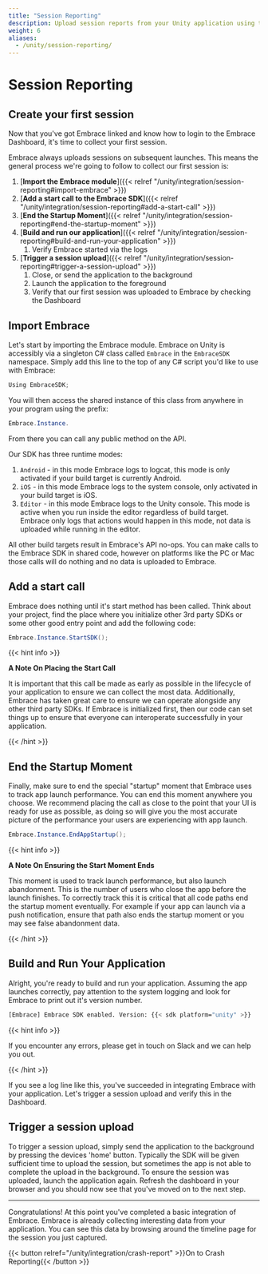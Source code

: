 ```yaml
---
title: "Session Reporting"
description: Upload session reports from your Unity application using the Embrace SDK
weight: 6
aliases:
  - /unity/session-reporting/
---
```


# Session Reporting

## Create your first session

Now that you've got Embrace linked and know how to login to the Embrace Dashboard,
it's time to collect your first session. 

Embrace always uploads sessions on subsequent launches. This means the general
process we're going to follow to collect our first session is:

1. [**Import the Embrace module**]({{< relref "/unity/integration/session-reporting#import-embrace" >}})
1. [**Add a start call to the Embrace SDK**]({{< relref "/unity/integration/session-reporting#add-a-start-call" >}})
1. [**End the Startup Moment**]({{< relref "/unity/integration/session-reporting#end-the-startup-moment" >}})
1. [**Build and run our application**]({{< relref "/unity/integration/session-reporting#build-and-run-your-application" >}})
    1. Verify Embrace started via the logs
1. [**Trigger a session upload**]({{< relref "/unity/integration/session-reporting#trigger-a-session-upload" >}})
    1. Close, or send the application to the background
    1. Launch the application to the foreground
    1. Verify that our first session was uploaded to Embrace by checking the Dashboard



## Import Embrace

Let's start by importing the Embrace module. Embrace on Unity is accessibly via a singleton C# class called `Embrace` in the `EmbraceSDK` namespace. Simply add this line to the top of any C# script you'd like to use with Embrace:

```C#
Using EmbraceSDK;
```

You will then access the shared instance of this class from anywhere in your program using the prefix:

```C#
Embrace.Instance.
```

From there you can call any public method on the API. 

Our SDK has three runtime modes:
1. `Android` - in this mode Embrace logs to logcat, this mode is only activated if your build target is currently Android.
1. `iOS` - in this mode Embrace logs to the system console, only activated in your build target is iOS.
1. `Editor` - in this mode Embrace logs to the Unity console. This mode is active when you run inside the editor regardless of build target. Embrace only logs that actions would happen in this mode, not data is uploaded while running in the editor.

All other build targets result in Embrace's API no-ops. You can make calls to the Embrace SDK in shared code, however on platforms like the PC or Mac those calls will do nothing and no data is uploaded to Embrace.

## Add a start call

Embrace does nothing until it's start method has been called. Think about your project, find the place where you initialize other 3rd party SDKs or some other good entry point and add the following code:

```C#
Embrace.Instance.StartSDK();
```

{{< hint info >}}

**A Note On Placing the Start Call**

It is important that this call be made as early as possible in the lifecycle of
your application to ensure we can collect the most data. Additionally,
Embrace has taken great care to ensure we can operate alongside any other third
party SDKs. If Embrace is initialized first, then our code can set things up to
ensure that everyone can interoperate successfully in your application.

{{< /hint >}}

## End the Startup Moment

Finally, make sure to end the special "startup" moment that Embrace uses to track
app launch performance. You can end this moment anywhere you choose. We
recommend placing the call as close to the point that your UI is ready for use
as possible, as doing so will give you the most accurate picture of the
performance your users are experiencing with app launch.

```C#
Embrace.Instance.EndAppStartup();
```

{{< hint info >}}

**A Note On Ensuring the Start Moment Ends**

This moment is used to track launch performance, but also launch abandonment. This is the 
number of users who close the app before the launch finishes. To correctly track this
it is critical that all code paths end the startup moment eventually. For example if your
app can launch via a push notification, ensure that path also ends the startup moment or you
may see false abandonment data.

{{< /hint >}}

## Build and Run Your Application

Alright, you're ready to build and run your application. Assuming the app launches
correctly, pay attention to the system logging and look for Embrace to print out
it's version number.

```sh
[Embrace] Embrace SDK enabled. Version: {{< sdk platform="unity" >}}
```

{{< hint info >}}

If you encounter any errors, please get in touch on Slack and we can help you out.

{{< /hint >}}

If you see a log line like this, you've succeeded in integrating Embrace with
your application. Let's trigger a session upload and verify this in the
Dashboard.


## Trigger a session upload

To trigger a session upload, simply send the application to the background by pressing
the devices 'home' button. Typically the SDK will be given sufficient time to upload 
the session, but sometimes the app is not able to complete the upload in the background. 
To ensure the session was uploaded, launch the application again. Refresh the dashboard in 
your browser and you should now see that you've moved on to the next step.

---

Congratulations! At this point you've completed a basic integration of Embrace.
Embrace is already collecting interesting data from your application. You can
see this data by browsing around the timeline page for the session you just captured.

{{< button relref="/unity/integration/crash-report" >}}On to Crash Reporting{{< /button >}}
